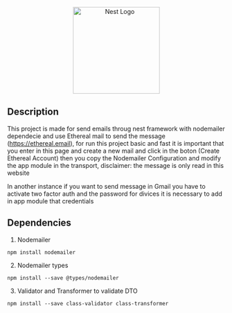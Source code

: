 <p align="center">
  <a href="http://nestjs.com/" target="blank"><img src="https://nestjs.com/img/logo-small.svg" width="200" alt="Nest Logo" /></a>
</p>

## Description
This project is made for send emails throug nest framework with nodemailer dependecie and use Ethereal mail to send the message (https://ethereal.email), for run this project basic and fast it is important that you enter in this page and create a new mail and click in the boton (Create Ethereal Account) then you copy the Nodemailer Configuration and modify the app module in the transport, disclaimer: the message is only read in this website 

In another instance if you want to send message in Gmail you have to activate two factor auth and the password for divices it is necessary to add in app module that credentials

## Dependencies
1. Nodemailer
```
npm install nodemailer
```

2. Nodemailer types
```
npm install --save @types/nodemailer
```

3. Validator and Transformer to validate DTO
```
npm install --save class-validator class-transformer
```
